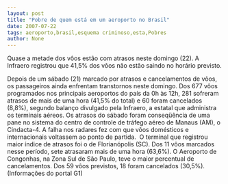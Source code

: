 ```yaml
---
layout: post
title: "Pobre de quem está em um aeroporto no Brasil"
date: 2007-07-22
tags: aeroporto,brasil,esquema criminoso,esta,Pobres
author: None
---
```


Quase a metade dos v&ocirc;os est&atilde;o com atrasos neste domingo (22). A Infraero registrou que 41,5% dos v&ocirc;os n&atilde;o est&atilde;o saindo no hor&aacute;rio previsto.

Depois de um s&aacute;bado&nbsp;(21)&nbsp;marcado por atrasos e cancelamentos de v&ocirc;os, os passageiros ainda enfrentam transtornos neste domingo. Dos 677 v&ocirc;os programados nos principais aeroportos do pa&iacute;s da 0h &agrave;s 12h, 281 sofreram atrasos de mais de uma hora (41,5% do total)&nbsp;e 60 foram cancelados (8,8%), segundo balan&ccedil;o divulgado pela Infraero, a estatal que administra os terminais a&eacute;reos.
Os atrasos do s&aacute;bado foram conseq&uuml;&ecirc;ncia de uma pane no sistema do centro de controle de tr&aacute;fego a&eacute;reo de Manaus (AM), o Cindacta-4. A falha nos radares fez com que v&ocirc;os dom&eacute;sticos e internacionais voltassem ao ponto de partida.&nbsp;
O terminal que registrou maior &iacute;ndice de atrasos foi o de Florian&oacute;polis (SC). Dos 11 v&ocirc;os marcados nesse per&iacute;odo, sete atrasaram mais de uma hora (63,6%).
O Aeroporto de Congonhas, na Zona Sul de S&atilde;o Paulo, teve o maior percentual de cancelamentos. Dos 59 v&ocirc;os previstos, 18 foram cancelados (30,5%).
(Informa&ccedil;&otilde;es do portal G1)

 